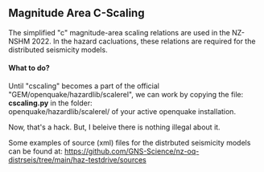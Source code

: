 ## Magnitude Area C-Scaling

The simplified "c" magnitude-area scaling relations are used in the NZ-NSHM 2022. 
In the hazard cacluations, these relations are required for the distributed seismicity models.


#### What to do?

Until "cscaling" becomes a part of the official "GEM/openquake/hazardlib/scalerel", 
we can work by copying the file: <b>cscaling.py</b> in the folder:  
openquake/hazardlib/scalerel/ of your active openquake installation.

Now, that's a hack. But, I beleive there is nothing illegal about it.

Some examples of source (xml) files for the distrbuted seismicity models 
can be found at: https://github.com/GNS-Science/nz-oq-distrseis/tree/main/haz-testdrive/sources

